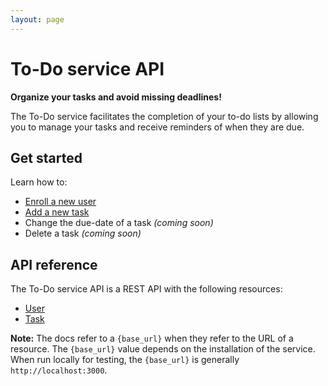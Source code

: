 ```yaml
---
layout: page
---
```


# To-Do service API

**Organize your tasks and avoid missing deadlines!**

The To-Do service facilitates the completion of your to-do lists by allowing you to manage your tasks and receive reminders of when they are due.

## Get started

Learn how to:

* [Enroll a new user](tutorials/enroll-a-new-user.md)
* [Add a new task](tutorials/add-a-new-task.md)
* Change the due-date of a task _(coming soon)_
* Delete a task _(coming soon)_

## API reference

The To-Do service API is a REST API with the following resources:

* [User](api/user.md)
* [Task](api/task.md)

**Note:** The docs refer to a `{base_url}` when they refer to the URL of a resource. The `{base_url}` value depends on the installation of the service. When run locally for testing, the `{base_url}` is generally `http://localhost:3000`.
